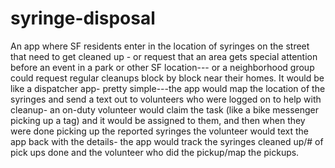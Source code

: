 # syringe-disposal
An app where SF residents enter in the location of syringes on the street that need to get cleaned up - or request that an area gets special attention before an event in a park or other SF location--- or a neighborhood group could request regular cleanups block by block near their homes. It would be like a dispatcher app- pretty simple---the app would map the location of the syringes and send a text out to volunteers who were logged on to help with cleanup- an on-duty volunteer would claim the task (like a bike messenger picking up a tag) and it would be assigned to them, and then when they were done picking up the reported syringes the volunteer would text the app back with the details- the app would track the syringes cleaned up/# of pick ups done and the volunteer who did the pickup/map the pickups.
